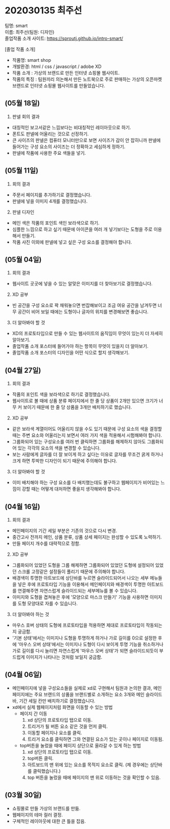 # 202030135 최주선

팀명: smart  
이름: 최주선(팀원: 디자인)  
졸업작품 소개 사이트: https://sproutj.github.io/intro-smart/  

[졸업 작품 소개]
- 작품명: smart shop
- 개발환경: html / css / javascript / adobe XD
- 작품 소개 : 가상의 브랜드로 만든 인터넷 쇼핑몰 웹사이트.
- 작품의 특징 : 팀원끼리 의논해서 만든 노트북으로 주로 판매하는 가상의 오픈마켓 브랜드로 인터넷 쇼핑몰 웹사이트를 만들었습니다. 

## (05월 18일)
1. 판넬 회의 결과
  - 대칭적인 보고서같은 느낌보다는 비대칭적인 레이아웃으로 하기.
  - 폰트도 판넬에 어울리는 것으로 선정하기.
  - 큰 사이즈의 판넬은 컴퓨터 모니터만으로 보면 사이즈가 감이 안 잡히니까 판넬에 들어가는 구성 요소의 사이즈는 더 정확하고 세심하게 정하기.
  - 판넬에 작품에 사용한 주요 색들을 넣기.

## (05월 11일)
1. 회의 결과
  - 주문서 페이지를 추가하기로 결정했습니다.
  - 판넬에 넣을 이미지 4개를 결정했습니다.

2. 판넬 디자인
  - 메인 색은 작품의 포인트 색인 보라색으로 하기.
  - 심플한 느낌으로 하고 싶기 때문에 아이콘을 여러 개 넣기보다는 도형을 주로 이용해서 만들기.
  - 작품 사진 이외에 판넬에 넣고 싶은 구성 요소를 결정해야 합니다.

## (05월 04일)
1. 회의 결과
  - 웹사이트 곳곳에 넣을 수 있는 알맞은 이미지를 더 찾아보기로 결정했습니다.

2. XD 공부
  - 빈 공간을 구성 요소로 꽉 채워놓으면 번잡해보이고 조금 여유 공간을 남겨두면 너무 공간이 비어 보일 때에는 도형이나 글자의 위치를 변경해보면 좋습니다.

3. 더 알아봐야 할 것
  - XD의 프로토타입으로 만들 수 있는 웹사이트의 움직임이 무엇이 있는지 더 자세히 알아보기.
  - 졸업작품 소개 포스터에 들어가야 하는 항목이 무엇이 있을지 더 알아보기.
  - 졸업작품 소개 포스터의 디자인을 어떤 식으로 할지 생각해보기.

## (04월 27일)
1. 회의 결과
  - 작품의 포인트 색을 보라색으로 하기로 결정했습니다.
  - 웹사이트로 볼 때에 상품 분류 페이지에서 한 줄 당 상품이 2개만 있으면 크기가 너무 커 보이기 때문에 한 줄 당 상품을 3개만 배치하기로 했습니다.

2. XD 공부
  - 같은 보라색 계열이어도 어울리지 않을 수도 있기 때문에 구성 요소의 색을 결정할 때는 주변 요소와 어울리는지 보면서 여러 가지 색을 적용해서 시험해봐야 합니다.
  - 그룹화되어 있는 구성요소를 여러 번 클릭하면 그룹화를 해제하지 않아도 그룹화되어 있는 각각의 요소의 색을 변경할 수 있습니다.
  - 보는 사람에게 글자를 더 잘 보이게 하고 싶다는 이유로 글자를 무조건 굵게 하거나 크게 하면 투박한 디자인이 되기 때문에 주의해야 합니다.

3. 더 알아봐야 할 것
  - 이미 배치해야 하는 구성 요소를 다 배치했는데도 불구하고 웹페이지가 비어있는 느낌이 강할 때는 어떻게 대처하면 좋을지 생각해봐야 합니다.

## (04월 16일)
1. 회의 결과
  - 메인페이지의 기간 세일 부분은 기존의 것으로 다시 변경.
  - 중간고사 전까지 메인, 상품 분류, 상품 상세 페이지는 완성할 수 있도록 노력하기.
  - 만들 페이지 개수를 대략적으로 정함.

2. XD 공부
  - 그룹화되어 있었던 도형을 그룹 해제하면 그룹화되어 있었던 도형에 설정되어 있었던 스크롤 고정같은 설정들이 풀리기 때문에 주의해야 합니다.
  - 배경색이 투명한 아트보드에 상단바를 누르면 슬라이드되어서 나오는 세부 메뉴들을 넣은 후에 프로토타입 기능을 이용해서 메인페이지와 배경색이 투명한 아트보드를 연결해주면 자연스럽게 슬라이드되는 세부메뉴를 볼 수 있습니다.
  - 이미지와 도형을 겹쳐놓은 후에 '모양으로 마스크 만들기' 기능을 사용하면 이미지를 도형 모양대로 자를 수 있습니다.

3. 더 알아봐야 하는 것
  - 마우스 호버 상태의 도형에 프로토타입을 적용하면 제대로 프로토타입이 작동되는지 궁금함.
  - '기본 상태'에서는 이미지나 도형을 투명하게 하거나 가로 길이를 0으로 설정한 후에 '마우스 오버 상태'에서는 이미지나 도형이 다시 보이게 투명 기능을 취소하거나 가로 길이를 다시 늘리면 자연스럽게 '마우스 오버 상태'가 되면 슬라이드되듯이 부드럽게 이미지가 나타나는 것처럼 보일지 궁금함.

## (04월 06일)
- 메인페이지에 넣을 구성요소들을 실제로 xd로 구현해서 팀원과 논의한 결과, 메인페이지에는 주요 브랜드의 상품을 브랜드별로 소개하는 요소 3개와 메인 슬라이드바, 기간 세일 칸만 배치하기로 결정했습니다.
- xd에서 실제 웹페이지처럼 화면을 이동할 수 있는 방법
  - 페이지 간 이동
    1. xd 상단의 프로토타입 탭으로 이동.
    2. 트리거가 될 버튼 요소 같은 것을 먼저 클릭.
    3. 이동할 페이지나 요소를 클릭.
    4. 트리거 요소를 클릭하면 그와 연결된 요소가 있는 곳이나 페이지로 이동됨.
  - top버튼을 눌렀을 때에 페이지 상단으로 올라갈 수 있게 하는 방법
    1. xd 상단의 프로토타입 탭으로 이동.
    2. top버튼 클릭.
    3. 아트보드의 맨 위에 있는 요소를 목적지 요소로 클릭. (제 경우에는 상단바를 클릭했습니다.)
    4. top 버튼을 눌렀을 때에 페이지의 맨 위로 이동하는 것을 확인할 수 있음.

## (03월 30일)
- 쇼핑몰로 만들 가상의 브랜드를 만듦.
- 웹페이지의 테마 컬러 결정.
- 구체적인 레이아웃에 대한 큰 틀을 잡음.
